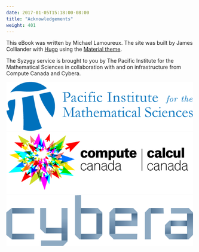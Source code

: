 ```yaml
---
date: 2017-01-05T15:18:00-08:00
title: "Acknowledgements"
weight: 401
---
```


This eBook was written by Michael Lamoureux. The site was built by James Colliander with [Hugo](https://www.gohugo.io/) using the [Material theme](http://github.com/digitalcraftsman/hugo-material-docs).

The Syzygy service is brought to you by The Pacific Institute for the Mathematical Sciences in collaboration with and on infrastructure from Compute Canada and Cybera.

<a href="http://pims.math.ca"><img src="/img/logos/pims-horiz.png" title="PIMS" width="500" height="" /></a>
<a href="http://computecanada.org/"><img src="/img/logos/biligual-cc-web-logo-flat-white.png" title="Compute Canada" width="500" height="" /></a>
<a href="http://cybera.ca/"><img src="/img/logos/cybera-png-main.png" title="Cybera" width="500" height="" /></a>

<!-- 
<img src="/img/logos/pims-horiz.png" alt="PIMS logo" width=500 height="">
<img src="/img/logos/biligual-cc-web-logo-flat-white.png" alt="Compute Canada logo" width=500 height="">
<img src="/img/logos/cybera-png-main.png" alt="Cybera logo" width=500 height=""> -->
